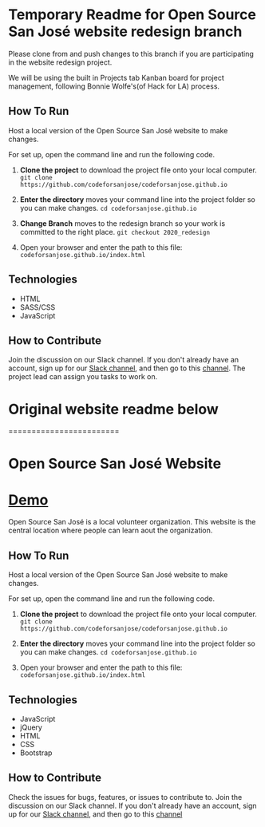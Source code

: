 # Temporary Readme for Open Source San José website redesign branch

Please clone from and push changes to this branch if you are participating in the website redesign project.

We will be using the built in Projects tab Kanban board for project management, following Bonnie Wolfe's(of Hack for LA) process.

## How To Run

Host a local version of the Open Source San José website to make changes.

For set up, open the command line and run the following code.

1. **Clone the project** to download the project file onto your local computer.
   `git clone https://github.com/codeforsanjose/codeforsanjose.github.io`

2. **Enter the directory** moves your command line into the project folder so you can make changes.
   `cd codeforsanjose.github.io`

3. **Change Branch** moves to the redesign branch so your work is committed to the right place.
   `git checkout 2020_redesign`

4. Open your browser and enter the path to this file:
   `codeforsanjose.github.io/index.html`

## Technologies

- HTML
- SASS/CSS
- JavaScript

## How to Contribute

Join the discussion on our Slack channel. If you don't already have an account, sign up for our [Slack channel](https://join.slack.com/t/codeforsanjose/shared_invite/zt-iwnx99kh-motBC0J47O8ItlR3zjAIBA), and then go to this [channel](https://codeforsanjose.slack.com/messages/proj-cfsj-website/). The project lead can assign you tasks to work on.

# Original website readme below

========================

# Open Source San José Website

# [Demo](http://www.codeforsanjose.com)

Open Source San José is a local volunteer organization. This website is the central location where people can learn aout the organization.

## How To Run

Host a local version of the Open Source San José website to make changes.

For set up, open the command line and run the following code.

1. **Clone the project** to download the project file onto your local computer.
   `git clone https://github.com/codeforsanjose/codeforsanjose.github.io`

2. **Enter the directory** moves your command line into the project folder so you can make changes.
   `cd codeforsanjose.github.io`

3. Open your browser and enter the path to this file:
   `codeforsanjose.github.io/index.html`

## Technologies

- JavaScript
- jQuery
- HTML
- CSS
- Bootstrap

## How to Contribute

Check the issues for bugs, features, or issues to contribute to. Join the discussion on our Slack channel. If you don't already have an account, sign up for our [Slack channel](https://join.slack.com/t/codeforsanjose/shared_invite/zt-iwnx99kh-motBC0J47O8ItlR3zjAIBA), and then go to this [channel](https://codeforsanjose.slack.com/messages/proj-cfsj-website/)
